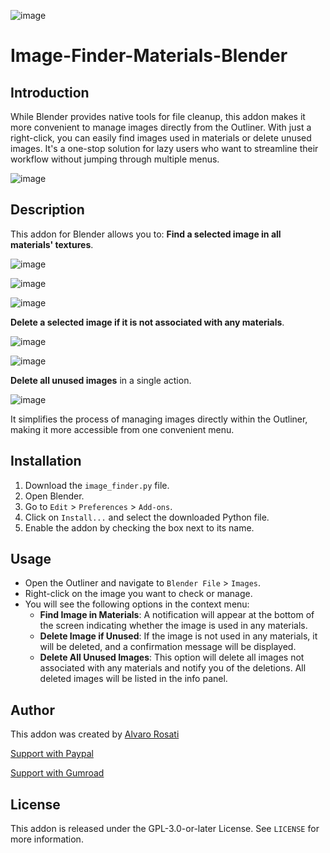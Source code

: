 ![image](https://github.com/user-attachments/assets/26364713-9e28-4ebe-a372-d04dd9a667d5)


# Image-Finder-Materials-Blender


## Introduction
While Blender provides native tools for file cleanup, this addon makes it more convenient to manage images directly from the Outliner. With just a right-click, you can easily find images used in materials or delete unused images. It's a one-stop solution for lazy users who want to streamline their workflow without jumping through multiple menus.

![image](https://github.com/user-attachments/assets/4a2820c0-2e8d-4d41-9e62-24ccc4c7fa04)



## Description
This addon for Blender allows you to:
**Find a selected image in all materials' textures**.

  ![image](https://github.com/user-attachments/assets/53199b88-1685-4002-a78a-6ff171c9d7ee)
  
  ![image](https://github.com/user-attachments/assets/13e72faf-4ae5-414c-b16a-b9d4d5807f25)
  
  ![image](https://github.com/user-attachments/assets/cf5054ae-c17e-44a4-a1ae-f667651667d8)
 

**Delete a selected image if it is not associated with any materials**.

![image](https://github.com/user-attachments/assets/ce6fea96-d2ac-41e4-9fbb-33028a36161a)

![image](https://github.com/user-attachments/assets/6b8a240c-805c-40f3-a9f1-0909d6a1237c)


**Delete all unused images** in a single action.

![image](https://github.com/user-attachments/assets/d8934240-571e-4ec8-b20b-dc7871230fa6)

It simplifies the process of managing images directly within the Outliner, making it more accessible from one convenient menu.

## Installation
1. Download the `image_finder.py` file.
2. Open Blender.
3. Go to `Edit` > `Preferences` > `Add-ons`.
4. Click on `Install...` and select the downloaded Python file.
5. Enable the addon by checking the box next to its name.

## Usage
- Open the Outliner and navigate to `Blender File` > `Images`.
- Right-click on the image you want to check or manage.
- You will see the following options in the context menu:
  - **Find Image in Materials**: A notification will appear at the bottom of the screen indicating whether the image is used in any materials.
  - **Delete Image if Unused**: If the image is not used in any materials, it will be deleted, and a confirmation message will be displayed.
  - **Delete All Unused Images**: This option will delete all images not associated with any materials and notify you of the deletions. All deleted images will be listed in the info panel.

## Author
This addon was created by [Alvaro Rosati](https://sites.google.com/view/alvaro-rosati/home-page?authuser=0)

[Support with Paypal](https://www.paypal.com/paypalme/alvarorosati)

[Support with Gumroad](https://alvarobot.gumroad.com/l/imagefinderforblender)
## License
This addon is released under the GPL-3.0-or-later License. See `LICENSE` for more information.
